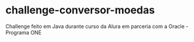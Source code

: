 # challenge-conversor-moedas
Challenge feito em Java durante curso da Alura em parceria com a Oracle - Programa ONE